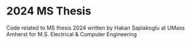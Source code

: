 # 2024 MS Thesis
Code related to MS thesis 2024 written by Hakan Saplakoglu at UMass Amherst for M.S. Electrical & Computer Engineering
